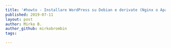 ```yaml
---
title: '#howto - Installare WordPress su Debian e derivate (Nginx o Apache)'
published: 2019-07-11
layout: post
author: Mirko B.
author_github: mirkobrombin
tags:

---
```

